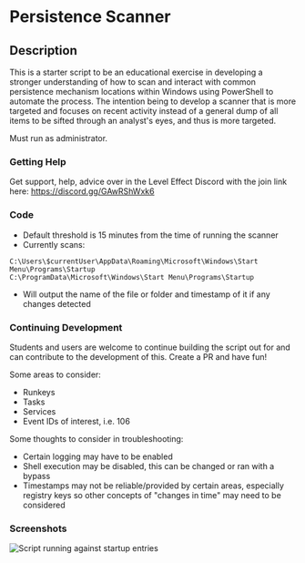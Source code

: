 # Persistence Scanner
## Description
This is a starter script to be an educational exercise in developing a stronger understanding of how to scan and interact with common persistence mechanism locations within Windows using PowerShell to automate the process. The intention being to develop a scanner that is more targeted and focuses on recent activity instead of a general dump of all items to be sifted through an analyst's eyes, and thus is more targeted.

Must run as administrator.

### Getting Help
Get support, help, advice over in the Level Effect Discord with the join link here: https://discord.gg/GAwRShWxk6

### Code
- Default threshold is 15 minutes from the time of running the scanner
- Currently scans:
```text
C:\Users\$currentUser\AppData\Roaming\Microsoft\Windows\Start Menu\Programs\Startup
C:\ProgramData\Microsoft\Windows\Start Menu\Programs\Startup
```
- Will output the name of the file or folder and timestamp of it if any changes detected

### Continuing Development
Students and users are welcome to continue building the script out for and can contribute to the development of this. Create a PR and have fun!

Some areas to consider:
- Runkeys
- Tasks
- Services
- Event IDs of interest, i.e. 106

Some thoughts to consider in troubleshooting:
- Certain logging may have to be enabled
- Shell execution may be disabled, this can be changed or ran with a bypass
- Timestamps may not be reliable/provided by certain areas, especially registry keys so other concepts of "changes in time" may need to be considered

### Screenshots
![Script running against startup entries](https://github.com/Level-Effect/booshware/assets/30155412/b2b858a3-d8f1-4f64-a8a6-40c1f164c863)
